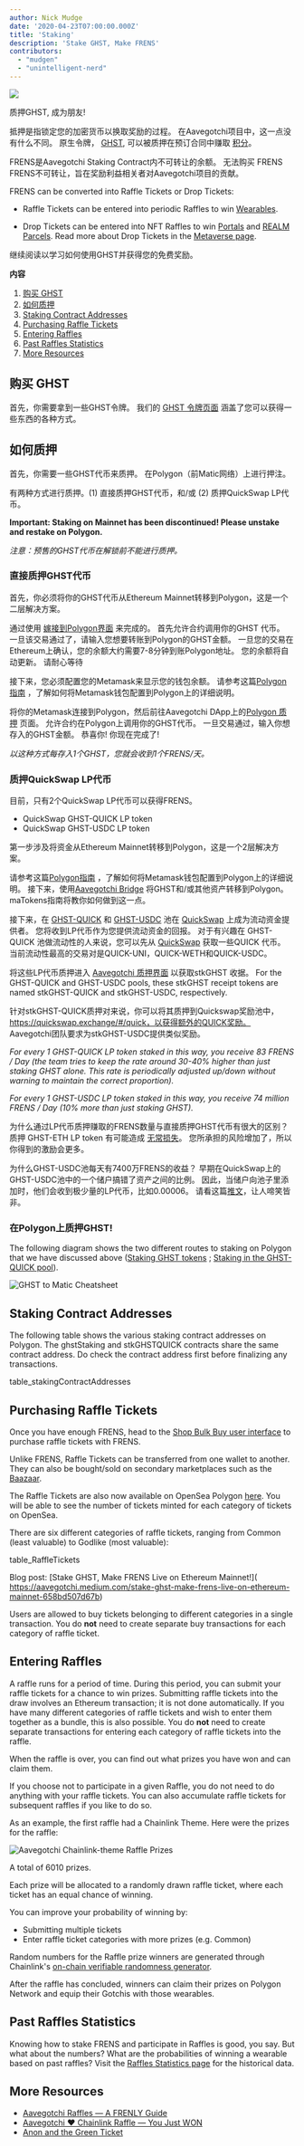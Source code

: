 ```yaml
---
author: Nick Mudge
date: '2020-04-23T07:00:00.000Z'
title: 'Staking'
description: 'Stake GHST, Make FRENS'
contributors:
  - "mudgen"
  - "unintelligent-nerd"
---
```



<div class="headerImageContainer">
<img class="headerImage" src="/staking/staking.png">
<p class="headerImageText">质押GHST, 成为朋友!</p>
</div>

抵押是指锁定您的加密货币以换取奖励的过程。 在Aavegotchi项目中，这一点没有什么不同。 原生令牌， [GHST](/posts/ghst), 可以被质押在预订合同中赚取 [积分](/posts/glossary#frens)。

FRENS是Aavegotchi Staking Contract内不可转让的余额。 无法购买 FRENS FRENS不可转让，旨在奖励利益相关者对Aavegotchi项目的贡献。

FRENS can be converted into Raffle Tickets or Drop Tickets:

* Raffle Tickets can be entered into periodic Raffles to win [Wearables](/wearables).

* Drop Tickets can be entered into NFT Raffles to win [Portals](/portals) and [REALM Parcels](/metaverse). Read more about Drop Tickets in the [Metaverse page](/metaverse).

继续阅读以学习如何使用GHST并获得您的免费奖励。

<div class="contentsBox">

**内容**

<ol>
<li><a href=#purchasing-ghst>购买 GHST</a></li>
<li><a href=#how-to-stake>如何质押 </a></li>
<li><a href=#staking-contract-addresses>Staking Contract Addresses</a></li>
<li><a href=#purchasing-raffle-tickets>Purchasing Raffle Tickets</a></li>
<li><a href=#entering-raffles>Entering Raffles</a></li>
<li><a href=#past-raffles-statistics>Past Raffles Statistics</a></li>
<li><a href=#more-resources>More Resources</a></li>
</ol>

</div>

## 购买 GHST
首先，你需要拿到一些GHST令牌。 我们的 [GHST 令牌页面](/posts/ghst) 涵盖了您可以获得一些东西的各种方式。

## 如何质押
首先，你需要一些GHST代币来质押。 在Polygon（前Matic网络）上进行押注。

有两种方式进行质押。(1) 直接质押GHST代币，和/或 (2) 质押QuickSwap LP代币。

**Important: Staking on Mainnet has been discontinued! Please unstake and restake on Polygon.**

*注意：预售的GHST代币在解锁前不能进行质押。*

### 直接质押GHST代币

首先，你必须将你的GHST代币从Ethereum Mainnet转移到Polygon，这是一个二层解决方案。

通过使用 [嫁接到Polygon界面](https://aavegotchi.com/bridge) 来完成的。 首先允许合约调用你的GHST 代币。 一旦该交易通过了，请输入您想要转账到Polygon的GHST金额。 一旦您的交易在Ethereum上确认，您的余额大约需要7-8分钟到账Polygon地址。 您的余额将自动更新。 请耐心等待

接下来，您必须配置您的Metamask来显示您的钱包余额。 请参考这篇[Polygon指南](/polygon) ，了解如何将Metamask钱包配置到Polygon上的详细说明。

将你的Metamask连接到Polygon，然后前往Aavegotchi DApp上的[Polygon 质押](https://aavegotchi.com/stake-polygon) 页面。 允许合约在Polygon上调用你的GHST代币。 一旦交易通过，输入你想存入的GHST金额。 恭喜你!  你现在完成了!

*以这种方式每存入1个GHST，您就会收到1个FRENS/天。*

### 质押QuickSwap LP代币

目前，只有2个QuickSwap LP代币可以获得FRENS。

* QuickSwap GHST-QUICK LP token
* QuickSwap GHST-USDC LP token

第一步涉及将资金从Ethereum Mainnet转移到Polygon，这是一个2层解决方案。

请参考这篇[Polygon指南](/polygon) ，了解如何将Metamask钱包配置到Polygon上的详细说明。 接下来，使用[Aavegotchi Bridge](https://aavegotchi.com/bridge) 将GHST和/或其他资产转移到Polygon。 maTokens指南将教你如何做到这一点。

接下来，在 [GHST-QUICK](https://info.quickswap.exchange/pair/0x8b1fd78ad67c7da09b682c5392b65ca7caa101b9) 和 [GHST-USDC](https://info.quickswap.exchange/pair/0x096c5ccb33cfc5732bcd1f3195c13dbefc4c82f4) 池在 [QuickSwap](https://quickswap.exchange) 上成为流动资金提供者。 您将收到LP代币作为您提供流动资金的回报。 对于有兴趣在 GHST-QUICK 池做流动性的人来说，您可以先从 [QuickSwap](https://quickswap.exchange) 获取一些QUICK 代币。 当前流动性最高的交易对是QUICK-UNI，QUICK-WETH和QUICK-USDC。

将这些LP代币质押进入 [Aavegotchi 质押界面](https://aavegotchi.com/stake-polygon) 以获取stkGHST 收据。 For the GHST-QUICK and GHST-USDC pools, these stkGHST receipt tokens are named stkGHST-QUICK and stkGHST-USDC, respectively.

针对stkGHST-QUICK质押对来说，你可以将其质押到Quickswap奖励池中，https://quickswap.exchange/#/quick，以获得额外的QUICK奖励。 Aavegotchi团队要求为stkGHST-USDC提供类似奖励。

*For every 1 GHST-QUICK LP token staked in this way, you receive 83 FRENS / Day (the team tries to keep the rate around 30-40% higher than just staking GHST alone. This rate is periodically adjusted up/down without warning to maintain the correct proportion).*

*For every 1 GHST-USDC LP token staked in this way, you receive 74 million FRENS / Day (10% more than just staking GHST).*

为什么通过LP代币质押赚取的FRENS数量与直接质押GHST代币有很大的区别？ 质押 GHST-ETH LP token 有可能造成 [无常损失](/glossary#impermanent-loss)。 您所承担的风险增加了，所以你得到的激励会更多。

为什么GHST-USDC池每天有7400万FRENS的收益？ 早期在QuickSwap上的GHST-USDC池中的一个储户搞错了资产之间的比例。 因此，当储户向池子里添加时，他们会收到极少量的LP代币，比如0.00006。 请看这篇[推文](https://twitter.com/coderdannn/status/1362423402871447554)，让人啼笑皆非。

### 在Polygon上质押GHST!

The following diagram shows the two different routes to staking on Polygon that we have discussed above (<a href=#staking-ghst-tokens-directly>Staking GHST tokens</a> ; <a href=#staking-quickswap-lp-tokens>Staking in the GHST-QUICK pool</a>).

<img class = "bodyImage" src = "/staking/GHST-to-Matic-Cheatsheet.png" alt = "GHST to Matic Cheatsheet" />

## Staking Contract Addresses

The following table shows the various staking contract addresses on Polygon. The ghstStaking and stkGHSTQUICK contracts share the same contract address. Do check the contract address first before finalizing any transactions.

table_stakingContractAddresses

## Purchasing Raffle Tickets

Once you have enough FRENS, head to the [Shop Bulk Buy user interface](https://aavegotchi.com/tickets) to purchase raffle tickets with FRENS.

Unlike FRENS, Raffle Tickets can be transferred from one wallet to another. They can also be bought/sold on secondary marketplaces such as the [Baazaar](/baazaar).

The Raffle Tickets are also now available on OpenSea Polygon [here](https://opensea.io/collection/aavegotchi-raffle-tickets-polygon). You will be able to see the number of tickets minted for each category of tickets on OpenSea.

There are six different categories of raffle tickets, ranging from Common (least valuable) to Godlike (most valuable):

table_RaffleTickets

Blog post: \[Stake GHST, Make FRENS Live on Ethereum Mainnet!\]( https://aavegotchi.medium.com/stake-ghst-make-frens-live-on-ethereum-mainnet-658bd507d67b)

Users are allowed to buy tickets belonging to different categories in a single transaction. You do **not** need to create separate buy transactions for each category of raffle ticket.

## Entering Raffles

A raffle runs for a period of time. During this period, you can submit your raffle tickets for a chance to win prizes. Submitting raffle tickets into the draw involves an Ethereum transaction; it is not done automatically. If you have many different categories of raffle tickets and wish to enter them together as a bundle, this is also possible. You do **not** need to create separate transactions for entering each category of raffle tickets into the raffle.

When the raffle is over, you can find out what prizes you have won and can claim them.

If you choose not to participate in a given Raffle, you do not need to do anything with your raffle tickets. You can also accumulate raffle tickets for subsequent raffles if you like to do so.

As an example, the first raffle had a Chainlink Theme. Here were the prizes for the raffle:

<img class = "bodyImage" src = "/staking/link-raffle-prizes.png" alt = "Aavegotchi Chainlink-theme Raffle Prizes" />

A total of 6010 prizes.

Each prize will be allocated to a randomly drawn raffle ticket, where each ticket has an equal chance of winning.

You can improve your probability of winning by:
* Submitting multiple tickets
* Enter raffle ticket categories with more prizes (e.g. Common)

Random numbers for the Raffle prize winners are generated through Chainlink's [on-chain verifiable randomness generator](https://blog.chain.link/verifiable-random-functions-vrf-random-number-generation-rng-feature/).

After the raffle has concluded, winners can claim their prizes on Polygon Network and equip their Gotchis with those wearables.

## Past Raffles Statistics
Knowing how to stake FRENS and participate in Raffles is good, you say. But what about the numbers? What are the probabilities of winning a wearable based on past raffles? Visit the [Raffles Statistics page](/raffles-stats) for the historical data.

## More Resources

- [Aavegotchi Raffles — A FRENLY Guide](https://aavegotchi.medium.com/aavegotchi-raffles-a-frenly-guide-66f624c9bc60)
- [Aavegotchi ❤ Chainlink Raffle — You Just WON](https://aavegotchi.medium.com/aavegotchi-chainlink-raffle-you-just-won-af87712f1018)
- [Anon and the Green Ticket](https://aavegotchi.medium.com/anon-and-the-green-ticket-5776969b3a69)
